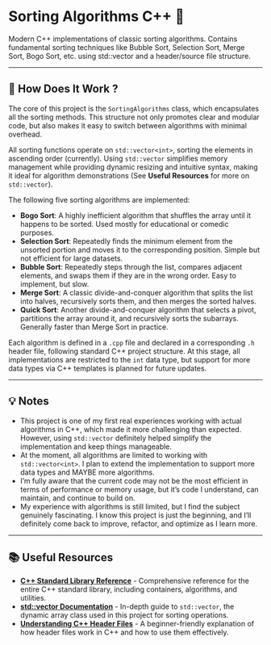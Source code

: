# Sorting Algorithms C++ 🔄

Modern C++ implementations of classic sorting algorithms. Contains fundamental sorting techniques like Bubble Sort, Selection Sort, Merge Sort, Bogo Sort, etc. using std::vector and a header/source file structure.

---

## 📘 How Does It Work ?

The core of this project is the `SortingAlgorithms` class, which encapsulates all the sorting methods. This structure not only promotes clear and modular code, but also makes it easy to switch between algorithms with minimal overhead.

All sorting functions operate on `std::vector<int>`, sorting the elements in ascending order (currently). Using `std::vector` simplifies memory management while providing dynamic resizing and intuitive syntax, making it ideal for algorithm demonstrations (See **Useful Resources** for more on `std::vector`).

The following five sorting algorithms are implemented:
- **Bogo Sort**: A highly inefficient algorithm that shuffles the array until it happens to be sorted. Used mostly for educational or comedic purposes.
- **Selection Sort**: Repeatedly finds the minimum element from the unsorted portion and moves it to the corresponding position. Simple but not efficient for large datasets.
- **Bubble Sort**: Repeatedly steps through the list, compares adjacent elements, and swaps them if they are in the wrong order. Easy to implement, but slow.
- **Merge Sort**: A classic divide-and-conquer algorithm that splits the list into halves, recursively sorts them, and then merges the sorted halves.
- **Quick Sort**: Another divide-and-conquer algorithm that selects a pivot, partitions the array around it, and recursively sorts the subarrays. Generally faster than Merge Sort in practice.

Each algorithm is defined in a `.cpp` file and declared in a corresponding `.h` header file, following standard C++ project structure. At this stage, all implementations are restricted to the `int` data type, but support for more data types via C++ templates is planned for future updates.

---

## 💡 Notes

- This project is one of my first real experiences working with actual algorithms in C++, which made it more challenging than expected. However, using `std::vector` definitely helped simplify the implementation and keep things manageable.
- At the moment, all algorithms are limited to working with `std::vector<int>`. I plan to extend the implementation to support more data types and MAYBE more algorithms.
- I’m fully aware that the current code may not be the most efficient in terms of performance or memory usage, but it’s code I understand, can maintain, and continue to build on.
- My experience with algorithms is still limited, but I find the subject genuinely fascinating. I know this project is just the beginning, and I’ll definitely come back to improve, refactor, and optimize as I learn more.

---

## 📚 Useful Resources

- **[C++ Standard Library Reference](https://cplusplus.com/reference/)** - Comprehensive reference for the entire C++ standard library, including containers, algorithms, and utilities.
- **[std::vector Documentation](https://cplusplus.com/reference/vector/vector/)** - In-depth guide to `std::vector`, the dynamic array class used in this project for sorting operations.
- **[Understanding C++ Header Files](https://www.geeksforgeeks.org/header-files-in-c-c-with-examples/)** - A beginner-friendly explanation of how header files work in C++ and how to use them effectively.
